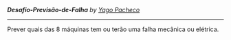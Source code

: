 ***Desafio-Previsão-de-Falha***
*by [Yago Pacheco](https://www.linkedin.com/in/yago-pacheco-de-aquino-958881183/)*

---

Prever quais das 8 máquinas tem ou terão uma falha mecânica ou elétrica.
